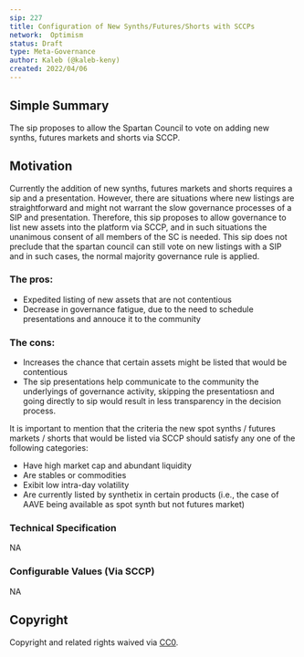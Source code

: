 ```yaml
---
sip: 227
title: Configuration of New Synths/Futures/Shorts with SCCPs
network:  Optimism 
status: Draft
type: Meta-Governance
author: Kaleb (@kaleb-keny)
created: 2022/04/06
---
```


## Simple Summary

<!--"If you can't explain it simply, you don't understand it well enough." Simply describe the outcome the proposed changes intends to achieve. This should be non-technical and accessible to a casual community member.-->

The sip proposes to allow the Spartan Council to vote on adding new synths, futures markets and shorts via SCCP. 

## Motivation


<!--This is where you explain the reasoning behind how you propose to solve the problem. Why did you propose to implement the change in this way, what were the considerations and trade-offs? The rationale fleshes out what motivated the design and why particular design decisions were made. It should describe alternate designs that were considered and related work. The rationale may also provide evidence of consensus within the community, and should discuss important objections or concerns raised during discussion.-->

Currently the addition of new synths, futures markets and shorts requires a sip and a presentation. However, there are situations where new listings are straightforward and might not warrant the slow governance processes of a SIP and presentation. Therefore, this sip proposes to allow governance to list new assets into the platform via SCCP, and in such situations the unanimous consent of all members of the SC is needed. 
This sip does not preclude that the spartan council can still vote on new listings with a SIP and in such cases, the normal majority governance rule is applied. 

### The pros:
- Expedited listing of new assets that are not contentious
- Decrease in governance fatigue, due to the need to schedule presentations and annouce it to the community

### The cons:
- Increases the chance that certain assets might be listed that would be contentious
- The sip presentations help communicate to the community the underlyings of governance activity, skipping the presentatiosn and going directly to sip would result in less transparency in the decision process.

It is important to mention that the criteria the new spot synths / futures markets / shorts that would be listed via SCCP should satisfy any one of the following categories:
- Have high market cap and abundant liquidity
- Are stables or commodities
- Exibit low intra-day volatility
- Are currently listed by synthetix in certain products (i.e., the case of AAVE being available as spot synth but not futures market)

### Technical Specification

NA

### Configurable Values (Via SCCP)

NA

## Copyright

Copyright and related rights waived via [CC0](https://creativecommons.org/publicdomain/zero/1.0/).